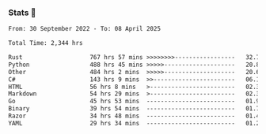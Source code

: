 ### Stats 👋
<!--START_SECTION:waka-->

```txt
From: 30 September 2022 - To: 08 April 2025

Total Time: 2,344 hrs

Rust                   767 hrs 57 mins >>>>>>>>-----------------   32.76 %
Python                 488 hrs 45 mins >>>>>--------------------   20.85 %
Other                  484 hrs 2 mins  >>>>>--------------------   20.65 %
C#                     143 hrs 9 mins  >>-----------------------   06.11 %
HTML                   56 hrs 8 mins   >------------------------   02.39 %
Markdown               54 hrs 29 mins  >------------------------   02.32 %
Go                     45 hrs 53 mins  -------------------------   01.96 %
Binary                 39 hrs 54 mins  -------------------------   01.70 %
Razor                  34 hrs 48 mins  -------------------------   01.49 %
YAML                   29 hrs 34 mins  -------------------------   01.26 %
```

<!--END_SECTION:waka-->

<!--
**buhaytza2005/buhaytza2005** is a ✨ _special_ ✨ repository because its `README.md` (this file) appears on your GitHub profile.

Here are some ideas to get you started:

- 🔭 I’m currently working on ...
- 🌱 I’m currently learning ...
- 👯 I’m looking to collaborate on ...
- 🤔 I’m looking for help with ...
- 💬 Ask me about ...
- 📫 How to reach me: ...
- 😄 Pronouns: ...
- ⚡ Fun fact: ...
-->


